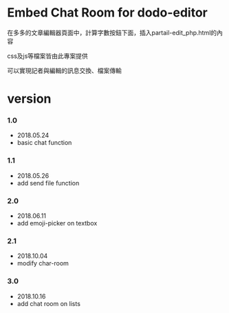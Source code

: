 # Embed Chat Room for dodo-editor

在多多的文章編輯器頁面中，計算字數按鈕下面，插入partail-edit_php.html的內容

css及js等檔案皆由此專案提供

可以實現記者與編輯的訊息交換、檔案傳輸

# version 

### 1.0
- 2018.05.24
- basic chat function

### 1.1
- 2018.05.26
- add send file function

### 2.0
- 2018.06.11
- add emoji-picker on textbox

### 2.1
- 2018.10.04
- modify char-room

### 3.0
- 2018.10.16
- add chat room on lists
